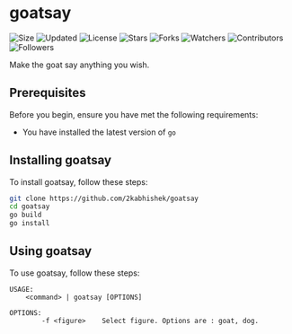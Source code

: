 # goatsay

![Size](https://img.shields.io/github/repo-size/2kabhishek/goatsay?style=plastic&color=green&label=Size)
![Updated](https://img.shields.io/github/last-commit/2kabhishek/goatsay?style=plastic&color=red&label=Updated)
![License](https://img.shields.io/github/license/2kabhishek/goatsay?style=plastic&color=lightgrey&label=License)
![Stars](https://img.shields.io/github/stars/2kabhishek/goatsay?style=plastic&color=ffd500&label=Stars)
![Forks](https://img.shields.io/github/forks/2kabhishek/goatsay?style=plastic&color=brightgreen&label=Forks)
![Watchers](https://img.shields.io/github/watchers/2kabhishek/goatsay?style=plastic&color=orange&label=Watchers)
![Contributors](https://img.shields.io/github/contributors/2kabhishek/goatsay?style=plastic&color=ff69b4&label=Contributors)
![Followers](https://img.shields.io/github/followers/2kabhishek?style=plastic&color=blue&label=Followers)

Make the goat say anything you wish.

## Prerequisites

Before you begin, ensure you have met the following requirements:

- You have installed the latest version of `go`

## Installing goatsay

To install goatsay, follow these steps:

```bash
git clone https://github.com/2kabhishek/goatsay
cd goatsay
go build
go install
```

## Using goatsay

To use goatsay, follow these steps:

```
USAGE:
    <command> | goatsay [OPTIONS]

OPTIONS:
        -f <figure>    Select figure. Options are : goat, dog.
```
